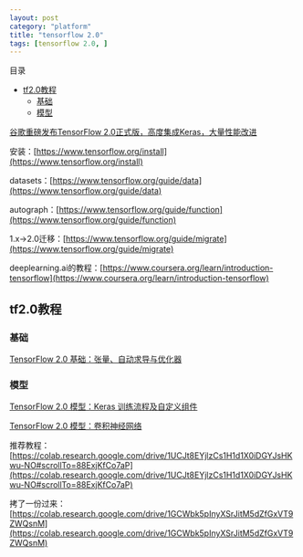 ```yaml
---
layout: post
category: "platform"
title: "tensorflow 2.0"
tags: [tensorflow 2.0, ]
---
```


目录

<!-- TOC -->

- [tf2.0教程](#tf20%e6%95%99%e7%a8%8b)
  - [基础](#%e5%9f%ba%e7%a1%80)
  - [模型](#%e6%a8%a1%e5%9e%8b)

<!-- /TOC -->

[谷歌重磅发布TensorFlow 2.0正式版，高度集成Keras，大量性能改进](https://mp.weixin.qq.com/s/bjQoJ7hqxXJJ70Y6a0Yp2g)

安装：[https://www.tensorflow.org/install](https://www.tensorflow.org/install)

datasets：[https://www.tensorflow.org/guide/data](https://www.tensorflow.org/guide/data)

autograph：[https://www.tensorflow.org/guide/function](https://www.tensorflow.org/guide/function)

1.x->2.0迁移：[https://www.tensorflow.org/guide/migrate](https://www.tensorflow.org/guide/migrate)

deeplearning.ai的教程：[https://www.coursera.org/learn/introduction-tensorflow](https://www.coursera.org/learn/introduction-tensorflow)

## tf2.0教程

### 基础

[TensorFlow 2.0 基础：张量、自动求导与优化器](https://mp.weixin.qq.com/s/6DmpLZ3Nklo17WY84hJYGA)

### 模型

[TensorFlow 2.0 模型：Keras 训练流程及自定义组件](https://mp.weixin.qq.com/s/xBZoD8V7gTZaBRff19gPUA)

[​TensorFlow 2.0 模型：卷积神经网络](https://mp.weixin.qq.com/s/VZBAevM1y-FxTUrFCI6oEQ)

推荐教程：[https://colab.research.google.com/drive/1UCJt8EYjlzCs1H1d1X0iDGYJsHKwu-NO#scrollTo=88ExjKfCo7aP](https://colab.research.google.com/drive/1UCJt8EYjlzCs1H1d1X0iDGYJsHKwu-NO#scrollTo=88ExjKfCo7aP)

拷了一份过来：[https://colab.research.google.com/drive/1GCWbk5pInyXSrJitM5dZfGxVT9ZWQsnM](https://colab.research.google.com/drive/1GCWbk5pInyXSrJitM5dZfGxVT9ZWQsnM)

